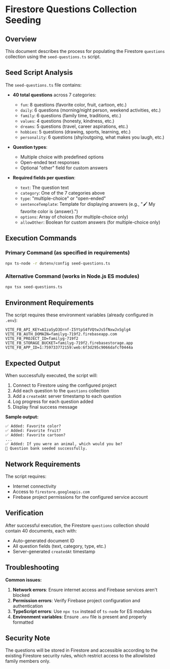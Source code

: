 # Firestore Questions Collection Seeding

## Overview

This document describes the process for populating the Firestore `questions` collection using the `seed-questions.ts` script.

## Seed Script Analysis

The `seed-questions.ts` file contains:

- **40 total questions** across 7 categories:
  - `fun`: 8 questions (favorite color, fruit, cartoon, etc.)
  - `daily`: 6 questions (morning/night person, weekend activities, etc.)
  - `family`: 6 questions (family time, traditions, etc.)
  - `values`: 4 questions (honesty, kindness, etc.)
  - `dreams`: 5 questions (travel, career aspirations, etc.)
  - `hobbies`: 5 questions (drawing, sports, learning, etc.)
  - `personality`: 6 questions (shy/outgoing, what makes you laugh, etc.)

- **Question types**:
  - Multiple choice with predefined options
  - Open-ended text responses
  - Optional "other" field for custom answers

- **Required fields per question**:
  - `text`: The question text
  - `category`: One of the 7 categories above
  - `type`: "multiple-choice" or "open-ended"
  - `sentenceTemplate`: Template for displaying answers (e.g., "🖌️ My favorite color is {answer}.")
  - `options`: Array of choices (for multiple-choice only)
  - `allowOther`: Boolean for custom answers (for multiple-choice only)

## Execution Commands

### Primary Command (as specified in requirements)

```bash
npx ts-node -r dotenv/config seed-questions.ts
```

### Alternative Command (works in Node.js ES modules)

```bash
npx tsx seed-questions.ts
```

## Environment Requirements

The script requires these environment variables (already configured in `.env`):

```env
VITE_FB_API_KEY=AIzaSyD3Ornf-I5YtpS4fVQtwJs5fNxwJxSglg4
VITE_FB_AUTH_DOMAIN=familyg-719f2.firebaseapp.com
VITE_FB_PROJECT_ID=familyg-719f2
VITE_FB_STORAGE_BUCKET=familyg-719f2.firebasestorage.app
VITE_FB_APP_ID=1:759733772159:web:6f3d295c9066dafcf0444a
```

## Expected Output

When successfully executed, the script will:

1. Connect to Firestore using the configured project
2. Add each question to the `questions` collection
3. Add a `createdAt` server timestamp to each question
4. Log progress for each question added
5. Display final success message

**Sample output:**

```
✅ Added: Favorite color?
✅ Added: Favorite fruit?
✅ Added: Favorite cartoon?
...
✅ Added: If you were an animal, which would you be?
🎉 Question bank seeded successfully.
```

## Network Requirements

The script requires:

- Internet connectivity
- Access to `firestore.googleapis.com`
- Firebase project permissions for the configured service account

## Verification

After successful execution, the Firestore `questions` collection should contain 40 documents, each with:

- Auto-generated document ID
- All question fields (text, category, type, etc.)
- Server-generated `createdAt` timestamp

## Troubleshooting

**Common issues:**

1. **Network errors**: Ensure internet access and Firebase services aren't blocked
2. **Permission errors**: Verify Firebase project configuration and authentication
3. **TypeScript errors**: Use `npx tsx` instead of `ts-node` for ES modules
4. **Environment variables**: Ensure `.env` file is present and properly formatted

## Security Note

The questions will be stored in Firestore and accessible according to the existing Firestore security rules, which restrict access to the allowlisted family members only.

